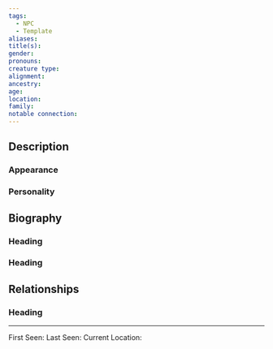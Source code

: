 ```yaml
---
tags:
  - NPC
  - Template
aliases: 
title(s): 
gender: 
pronouns: 
creature type: 
alignment: 
ancestry: 
age: 
location: 
family: 
notable connection:
---
```


## Description
### Appearance
### Personality

## Biography
### Heading
### Heading
## Relationships
### Heading
***
First Seen:
Last Seen:
Current Location: